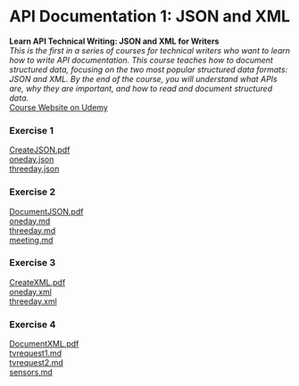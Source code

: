 # API Documentation 1: JSON and XML
**Learn API Technical Writing: JSON and XML for Writers**  
_This is the first in a series of courses for technical writers who want to learn how to write API documentation. This course teaches how to document structured data, focusing on the two most popular structured data formats: JSON and XML. By the end of the course, you will understand what APIs are, why they are important, and how to read and document structured data._  
[Course Website on Udemy](https://www.udemy.com/api-documentation-1-json-and-xml/)

### Exercise 1
[CreateJSON.pdf](./CreateJSON.pdf)  
[oneday.json](./oneday.json)  
[threeday.json](./threeday.json)  

### Exercise 2
[DocumentJSON.pdf](./DocumentJSON.pdf)  
[oneday.md](./oneday.md)  
[threeday.md](./threeday.md)  
[meeting.md](./meeting.md)  
  
### Exercise 3
[CreateXML.pdf](./CreateXML.pdf)  
[oneday.xml](./oneday.xml)  
[threeday.xml](./threeday.xml)  

### Exercise 4
[DocumentXML.pdf](./DocumentXML.pdf)  
[tvrequest1.md](./tvrequest1.md)  
[tvrequest2.md](./tvrequest2.md)  
[sensors.md](./sensors.md)  
